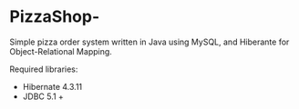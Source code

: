 # PizzaShop-
Simple pizza order system written in Java using MySQL, and Hiberante for Object-Relational Mapping.

Required libraries:
- Hibernate 4.3.11 
- JDBC 5.1 +
